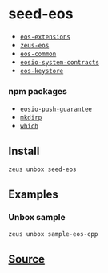 
seed-eos
====================









* [`eos-extensions`](eos-extensions.md)
* [`zeus-eos`](zeus-eos.md)
* [`eos-common`](eos-common.md)
* [`eosio-system-contracts`](eosio-system-contracts.md)
* [`eos-keystore`](eos-keystore.md)
### npm packages
* [`eosio-push-guarantee`](http://npmjs.com/package/eosio-push-guarantee)
* [`mkdirp`](http://npmjs.com/package/mkdirp)
* [`which`](http://npmjs.com/package/which)


## Install
```bash
zeus unbox seed-eos
```
## Examples
### Unbox sample
```bash
zeus unbox sample-eos-cpp
```











## [Source](https://github.com/liquidapps-io/zeus-sdk/tree/master/boxes/groups/eos-sdk/seed-eos)